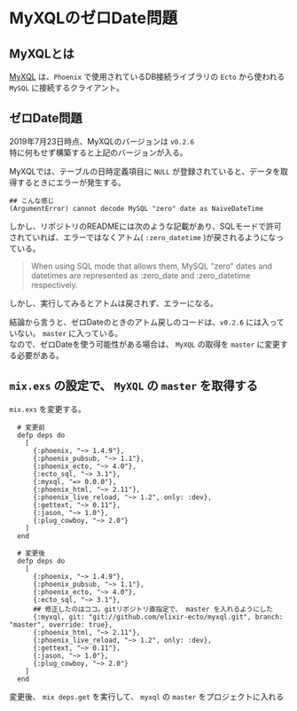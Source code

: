 # MyXQLのゼロDate問題

## MyXQLとは

[MyXQL](https://github.com/elixir-ecto/myxql) は、`Phoenix` で使用されているDB接続ライブラリの `Ecto` から使われる `MySQL` に接続するクライアント。


## ゼロDate問題

2019年7月23日時点、MyXQLのバージョンは `v0.2.6`   
特に何もせず構築すると上記のバージョンが入る。

MyXQLでは、テーブルの日時定義項目に `NULL` が登録されていると、データを取得するときにエラーが発生する。

```
## こんな感じ
(ArgumentError) cannot decode MySQL "zero" date as NaiveDateTime
```

しかし、リポジトリのREADMEには次のような記載があり、SQLモードで許可されていれば、エラーではなくアトム( `:zero_datetime` )が戻されるようになっている。

> When using SQL mode that allows them, MySQL "zero" dates and datetimes are represented as :zero_date and :zero_datetime respectively.

しかし、実行してみるとアトムは戻されず、エラーになる。

結論から言うと、ゼロDateのときのアトム戻しのコードは、`v0.2.6` には入っていない。 `master` に入っている。   
なので、ゼロDateを使う可能性がある場合は、 `MyXQL` の取得を `master` に変更する必要がある。


## `mix.exs` の設定で、 `MyXQL` の `master` を取得する

`mix.exs` を変更する。

```
  # 変更前
  defp deps do
    [
      {:phoenix, "~> 1.4.9"},
      {:phoenix_pubsub, "~> 1.1"},
      {:phoenix_ecto, "~> 4.0"},
      {:ecto_sql, "~> 3.1"},
      {:myxql, "=> 0.0.0"},
      {:phoenix_html, "~> 2.11"},
      {:phoenix_live_reload, "~> 1.2", only: :dev},
      {:gettext, "~> 0.11"},
      {:jason, "~> 1.0"},
      {:plug_cowboy, "~> 2.0"}
    ]
  end
```

```
  # 変更後
  defp deps do
    [
      {:phoenix, "~> 1.4.9"},
      {:phoenix_pubsub, "~> 1.1"},
      {:phoenix_ecto, "~> 4.0"},
      {:ecto_sql, "~> 3.1"},
      ## 修正したのはココ。gitリポジトリ直指定で、 master を入れるようにした
      {:myxql, git: "git://github.com/elixir-ecto/myxql.git", branch: "master", override: true},
      {:phoenix_html, "~> 2.11"},
      {:phoenix_live_reload, "~> 1.2", only: :dev},
      {:gettext, "~> 0.11"},
      {:jason, "~> 1.0"},
      {:plug_cowboy, "~> 2.0"}
    ]
  end
```

変更後、 `mix deps.get` を実行して、 `myxql` の `master` をプロジェクトに入れる
